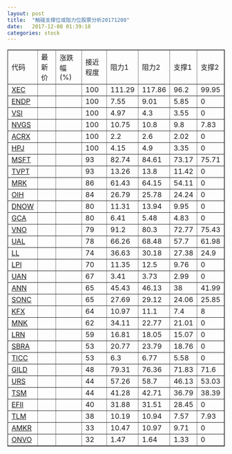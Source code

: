 ```yaml
---
layout: post
title:  "触碰支撑位或阻力位股票分析20171208"
date:   2017-12-08 01:39:18
categories: stock
---
```

<script type="text/javascript">
var stockList = []
stockList.push('gb_xec');
stockList.push('gb_endp');
stockList.push('gb_vsi');
stockList.push('gb_nvgs');
stockList.push('gb_acrx');
stockList.push('gb_hpj');
stockList.push('gb_msft');
stockList.push('gb_tvpt');
stockList.push('gb_mrk');
stockList.push('gb_oih');
stockList.push('gb_dnow');
stockList.push('gb_gca');
stockList.push('gb_vno');
stockList.push('gb_ual');
stockList.push('gb_ll');
stockList.push('gb_lpi');
stockList.push('gb_uan');
stockList.push('gb_ann');
stockList.push('gb_sonc');
stockList.push('gb_kfx');
stockList.push('gb_mnk');
stockList.push('gb_lrn');
stockList.push('gb_sbra');
stockList.push('gb_ticc');
stockList.push('gb_gild');
stockList.push('gb_urs');
stockList.push('gb_tsm');
stockList.push('gb_efii');
stockList.push('gb_tlm');
stockList.push('gb_amkr');
stockList.push('gb_onvo');
</script>
<table border="1">
 <tr>
 <td>代码</td>
 <td>最新价</td>
 <td>涨跌幅(%)</td>
 <td>接近程度</td>
 <td>阻力1</td>
 <td>阻力2</td>
 <td>支撑1</td>
 <td>支撑2</td>
</tr>
  <tr id="xec" class="red">
  <td><a href="http://stock.finance.sina.com.cn/usstock/quotes/XEC.html" target="_blank">XEC</a></td><td></td><td></td><td>100</td><td>111.29</td><td>117.86</td><td>96.2</td><td>99.95</td></tr>
  <tr id="endp" class="red">
  <td><a href="http://stock.finance.sina.com.cn/usstock/quotes/ENDP.html" target="_blank">ENDP</a></td><td></td><td></td><td>100</td><td>7.55</td><td>9.01</td><td>5.85</td><td>0</td></tr>
  <tr id="vsi" class="green">
  <td><a href="http://stock.finance.sina.com.cn/usstock/quotes/VSI.html" target="_blank">VSI</a></td><td></td><td></td><td>100</td><td>4.97</td><td>4.3</td><td>3.55</td><td>0</td></tr>
  <tr id="nvgs" class="green">
  <td><a href="http://stock.finance.sina.com.cn/usstock/quotes/NVGS.html" target="_blank">NVGS</a></td><td></td><td></td><td>100</td><td>10.75</td><td>10.8</td><td>9.8</td><td>7.83</td></tr>
  <tr id="acrx" class="red">
  <td><a href="http://stock.finance.sina.com.cn/usstock/quotes/ACRX.html" target="_blank">ACRX</a></td><td></td><td></td><td>100</td><td>2.2</td><td>2.6</td><td>2.02</td><td>0</td></tr>
  <tr id="hpj" class="red">
  <td><a href="http://stock.finance.sina.com.cn/usstock/quotes/HPJ.html" target="_blank">HPJ</a></td><td></td><td></td><td>100</td><td>4.15</td><td>4.9</td><td>3.35</td><td>0</td></tr>
  <tr id="msft" class="red">
  <td><a href="http://stock.finance.sina.com.cn/usstock/quotes/MSFT.html" target="_blank">MSFT</a></td><td></td><td></td><td>93</td><td>82.74</td><td>84.61</td><td>73.17</td><td>75.71</td></tr>
  <tr id="tvpt" class="red">
  <td><a href="http://stock.finance.sina.com.cn/usstock/quotes/TVPT.html" target="_blank">TVPT</a></td><td></td><td></td><td>93</td><td>13.26</td><td>13.8</td><td>11.42</td><td>0</td></tr>
  <tr id="mrk" class="green">
  <td><a href="http://stock.finance.sina.com.cn/usstock/quotes/MRK.html" target="_blank">MRK</a></td><td></td><td></td><td>86</td><td>61.43</td><td>64.15</td><td>54.11</td><td>0</td></tr>
  <tr id="oih" class="green">
  <td><a href="http://stock.finance.sina.com.cn/usstock/quotes/OIH.html" target="_blank">OIH</a></td><td></td><td></td><td>84</td><td>26.79</td><td>25.78</td><td>24.24</td><td>0</td></tr>
  <tr id="dnow" class="green">
  <td><a href="http://stock.finance.sina.com.cn/usstock/quotes/DNOW.html" target="_blank">DNOW</a></td><td></td><td></td><td>80</td><td>11.31</td><td>13.94</td><td>9.95</td><td>0</td></tr>
  <tr id="gca" class="green">
  <td><a href="http://stock.finance.sina.com.cn/usstock/quotes/GCA.html" target="_blank">GCA</a></td><td></td><td></td><td>80</td><td>6.41</td><td>5.48</td><td>4.83</td><td>0</td></tr>
  <tr id="vno" class="green">
  <td><a href="http://stock.finance.sina.com.cn/usstock/quotes/VNO.html" target="_blank">VNO</a></td><td></td><td></td><td>79</td><td>91.2</td><td>80.3</td><td>72.77</td><td>75.43</td></tr>
  <tr id="ual" class="green">
  <td><a href="http://stock.finance.sina.com.cn/usstock/quotes/UAL.html" target="_blank">UAL</a></td><td></td><td></td><td>78</td><td>66.26</td><td>68.48</td><td>57.7</td><td>61.98</td></tr>
  <tr id="ll" class="red">
  <td><a href="http://stock.finance.sina.com.cn/usstock/quotes/LL.html" target="_blank">LL</a></td><td></td><td></td><td>74</td><td>36.63</td><td>30.18</td><td>27.38</td><td>24.9</td></tr>
  <tr id="lpi" class="green">
  <td><a href="http://stock.finance.sina.com.cn/usstock/quotes/LPI.html" target="_blank">LPI</a></td><td></td><td></td><td>70</td><td>11.35</td><td>12.5</td><td>9.76</td><td>0</td></tr>
  <tr id="uan" class="green">
  <td><a href="http://stock.finance.sina.com.cn/usstock/quotes/UAN.html" target="_blank">UAN</a></td><td></td><td></td><td>67</td><td>3.41</td><td>3.73</td><td>2.99</td><td>0</td></tr>
  <tr id="ann" class="red">
  <td><a href="http://stock.finance.sina.com.cn/usstock/quotes/ANN.html" target="_blank">ANN</a></td><td></td><td></td><td>65</td><td>45.43</td><td>46.13</td><td>38</td><td>41.99</td></tr>
  <tr id="sonc" class="red">
  <td><a href="http://stock.finance.sina.com.cn/usstock/quotes/SONC.html" target="_blank">SONC</a></td><td></td><td></td><td>65</td><td>27.69</td><td>29.12</td><td>24.06</td><td>25.85</td></tr>
  <tr id="kfx" class="green">
  <td><a href="http://stock.finance.sina.com.cn/usstock/quotes/KFX.html" target="_blank">KFX</a></td><td></td><td></td><td>64</td><td>10.97</td><td>11.1</td><td>7.4</td><td>8</td></tr>
  <tr id="mnk" class="green">
  <td><a href="http://stock.finance.sina.com.cn/usstock/quotes/MNK.html" target="_blank">MNK</a></td><td></td><td></td><td>62</td><td>34.11</td><td>22.77</td><td>21.01</td><td>0</td></tr>
  <tr id="lrn" class="red">
  <td><a href="http://stock.finance.sina.com.cn/usstock/quotes/LRN.html" target="_blank">LRN</a></td><td></td><td></td><td>59</td><td>16.81</td><td>18.05</td><td>15.07</td><td>0</td></tr>
  <tr id="sbra" class="green">
  <td><a href="http://stock.finance.sina.com.cn/usstock/quotes/SBRA.html" target="_blank">SBRA</a></td><td></td><td></td><td>53</td><td>20.77</td><td>23.79</td><td>18.76</td><td>0</td></tr>
  <tr id="ticc" class="red">
  <td><a href="http://stock.finance.sina.com.cn/usstock/quotes/TICC.html" target="_blank">TICC</a></td><td></td><td></td><td>53</td><td>6.3</td><td>6.77</td><td>5.58</td><td>0</td></tr>
  <tr id="gild" class="green">
  <td><a href="http://stock.finance.sina.com.cn/usstock/quotes/GILD.html" target="_blank">GILD</a></td><td></td><td></td><td>48</td><td>79.31</td><td>76.36</td><td>71.83</td><td>71.6</td></tr>
  <tr id="urs" class="green">
  <td><a href="http://stock.finance.sina.com.cn/usstock/quotes/URS.html" target="_blank">URS</a></td><td></td><td></td><td>44</td><td>57.26</td><td>58.7</td><td>46.13</td><td>53.03</td></tr>
  <tr id="tsm" class="green">
  <td><a href="http://stock.finance.sina.com.cn/usstock/quotes/TSM.html" target="_blank">TSM</a></td><td></td><td></td><td>44</td><td>41.28</td><td>42.71</td><td>36.79</td><td>38.39</td></tr>
  <tr id="efii" class="green">
  <td><a href="http://stock.finance.sina.com.cn/usstock/quotes/EFII.html" target="_blank">EFII</a></td><td></td><td></td><td>40</td><td>31.88</td><td>31.51</td><td>28.45</td><td>0</td></tr>
  <tr id="tlm" class="green">
  <td><a href="http://stock.finance.sina.com.cn/usstock/quotes/TLM.html" target="_blank">TLM</a></td><td></td><td></td><td>38</td><td>10.19</td><td>10.94</td><td>7.57</td><td>7.93</td></tr>
  <tr id="amkr" class="red">
  <td><a href="http://stock.finance.sina.com.cn/usstock/quotes/AMKR.html" target="_blank">AMKR</a></td><td></td><td></td><td>33</td><td>10.47</td><td>10.97</td><td>9.71</td><td>0</td></tr>
  <tr id="onvo" class="red">
  <td><a href="http://stock.finance.sina.com.cn/usstock/quotes/ONVO.html" target="_blank">ONVO</a></td><td></td><td></td><td>32</td><td>1.47</td><td>1.64</td><td>1.33</td><td>0</td></tr>
</table>
